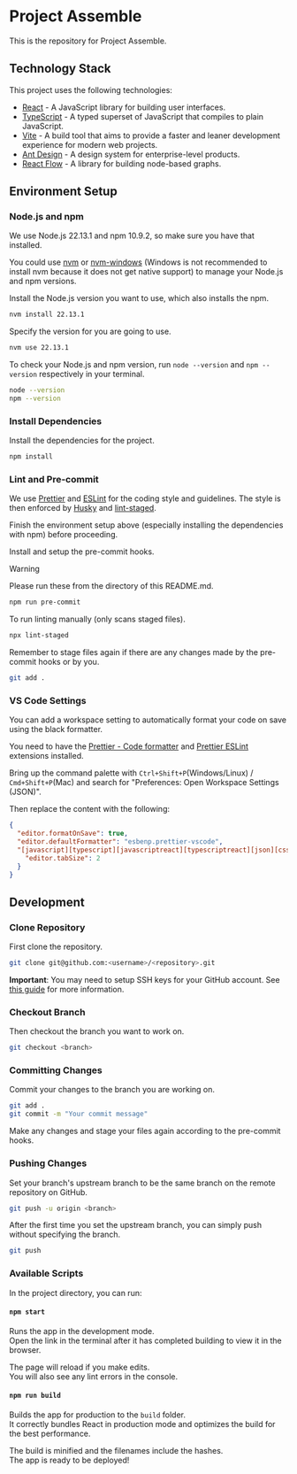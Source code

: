 # Project Assemble

This is the repository for Project Assemble.

## Technology Stack

This project uses the following technologies:

- [React](https://reactjs.org) - A JavaScript library for building user interfaces.
- [TypeScript](https://www.typescriptlang.org) - A typed superset of JavaScript that compiles to plain JavaScript.
- [Vite](https://vitejs.dev) - A build tool that aims to provide a faster and leaner development experience for modern web projects.
- [Ant Design](https://ant.design) - A design system for enterprise-level products.
- [React Flow](https://reactflow.dev) - A library for building node-based graphs.

## Environment Setup

### Node.js and npm

We use Node.js 22.13.1 and npm 10.9.2, so make sure you have that installed.

You could use [nvm](https://github.com/nvm-sh/nvm) or [nvm-windows](https://github.com/coreybutler/nvm-windows) (Windows is not recommended to install nvm because it does not get native support) to manage your Node.js and npm versions.

Install the Node.js version you want to use, which also installs the npm.

```bash
nvm install 22.13.1
```

Specify the version for you are going to use.

```bash
nvm use 22.13.1
```

To check your Node.js and npm version, run `node --version` and `npm --version` respectively in your terminal.

```bash
node --version
npm --version
```

### Install Dependencies

Install the dependencies for the project.

```bash
npm install
```

### Lint and Pre-commit

We use [Prettier](https://prettier.io/) and [ESLint](https://eslint.org/) for the coding style and guidelines. The style is then enforced by [Husky](https://typicode.github.io/husky/#/) and [lint-staged](https://github.com/lint-staged/lint-staged).

Finish the environment setup above (especially installing the dependencies with npm) before proceeding.

Install and setup the pre-commit hooks.

> [!WARNING]
>
> Please run these from the directory of this README.md.

```bash
npm run pre-commit
```

To run linting manually (only scans staged files).

```bash
npx lint-staged
```

Remember to stage files again if there are any changes made by the pre-commit hooks or by you.

```bash
git add .
```

### VS Code Settings

You can add a workspace setting to automatically format your code on save using the black formatter.

You need to have the [Prettier - Code formatter](https://marketplace.visualstudio.com/items?itemName=esbenp.prettier-vscode) and [Prettier ESLint](https://marketplace.visualstudio.com/items?itemName=rvest.vs-code-prettier-eslint) extensions installed.

Bring up the command palette with `Ctrl+Shift+P`(Windows/Linux) / `Cmd+Shift+P`(Mac) and search for "Preferences: Open Workspace Settings (JSON)".

Then replace the content with the following:

```json
{
  "editor.formatOnSave": true,
  "editor.defaultFormatter": "esbenp.prettier-vscode",
  "[javascript][typescript][javascriptreact][typescriptreact][json][css][html]": {
    "editor.tabSize": 2
  }
}
```

## Development

### Clone Repository

First clone the repository.

```bash
git clone git@github.com:<username>/<repository>.git
```

**Important**: You may need to setup SSH keys for your GitHub account. See [this guide](https://help.github.com/en/github/authenticating-to-github/connecting-to-github-with-ssh) for more information.

### Checkout Branch

Then checkout the branch you want to work on.

```bash
git checkout <branch>
```

### Committing Changes

Commit your changes to the branch you are working on.

```bash
git add .
git commit -m "Your commit message"
```

Make any changes and stage your files again according to the pre-commit hooks.

### Pushing Changes

Set your branch's upstream branch to be the same branch on the remote repository on GitHub.

```bash
git push -u origin <branch>
```

After the first time you set the upstream branch, you can simply push without specifying the branch.

```bash
git push
```

### Available Scripts

In the project directory, you can run:

#### `npm start`

Runs the app in the development mode.\
Open the link in the terminal after it has completed building to view it in the browser.

The page will reload if you make edits.\
You will also see any lint errors in the console.

#### `npm run build`

Builds the app for production to the `build` folder.\
It correctly bundles React in production mode and optimizes the build for the best performance.

The build is minified and the filenames include the hashes.\
The app is ready to be deployed!
